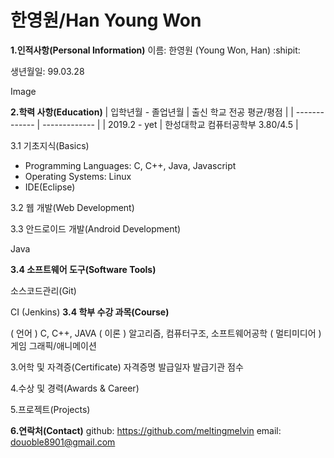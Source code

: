 # **한영원/Han Young Won**



**1.인적사항(Personal Information)**
이름: 한영원 (Young Won, Han) :shipit:

생년월일: 99.03.28

Image

**2.학력 사항(Education)**
| 입학년월 -	졸업년월	| 출신 학교	전공	평균/평점 |
| ------------- | ------------- |
| 2019.2	 - yet 	| 한성대학교	컴퓨터공학부	3.80/4.5 |


3.1 기초지식(Basics)

* Programming Languages: C, C++, Java, Javascript
* Operating Systems: Linux
* IDE(Eclipse)


3.2 웹 개발(Web Development)


3.3 안드로이드 개발(Android Development)

Java

**3.4 소프트웨어 도구(Software Tools)**

소스코드관리(Git)

CI (Jenkins)
**3.4 학부 수강 과목(Course)**

( 언어 ) C, C++, JAVA
( 이론 ) 알고리즘, 컴퓨터구조, 소프트웨어공학
( 멀티미디어 ) 게임 그래픽/애니메이션

3.어학 및 자격증(Certificate)
자격증명	발급일자	발급기관	점수

4.수상 및 경력(Awards & Career)
   
5.프로젝트(Projects)

**6.연락처(Contact)**
github: https://github.com/meltingmelvin
email: douoble8901@gmail.com


